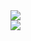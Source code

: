 <div><img src="https://wakatime.com/share/@97revenge/e0423b08-34a6-4cc4-9502-6b3b347f5fab.svg"></img></div>
<div><img src="https://wakatime.com/share/@97revenge/118f764d-6c2b-4c74-8164-b511bfc31159.svg"></img></div>
